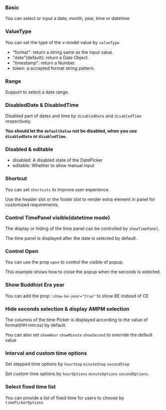 <!-- Basic -->

### Basic

You can select or input a date, month, year, time or datetime

<!-- ValueType -->

### ValueType

You can set the type of the v-model value by `valueType`.

- "format": return a string same as the input value.
- "date"(default): return a Date Object.
- "timestamp": return a Number.
- token: a accepted format string pattern.

<!-- Range -->

### Range

Support to select a date range.

<!-- DisabledDateTime -->

### DisabledDate & DisabledTime

Disabled part of dates and time by `disabledDate` and `disabledTime` respectively.

**You should let the `defaultValue` not be disabled, when you use `disabledDate` or `disabledTime`.**

<!-- Disabled -->

### Disabled & editable

- disabled: A disabled state of the DatePicker
- editable: Whether to allow manual input

<!-- Shortcut -->

### Shortcut

You can set `shortcuts` to improve user experience.

Use the header slot or the footer slot to render extra element in panel for customized requirements.

<!-- ControlTimePanel -->

### Control TimePanel visible(datetime mode)

The display or hiding of the time panel can be controlled by `showTimePanel`.

The time panel is displayed after the date is selected by default.

<!-- ControlOpen -->

### Control Open

You can use the prop `open` to control the visible of popup.

This example shows how to close the popup when the seconds is selected.

<!-- ShowBE -->

### Show Buddhist Era year

You can add the prop `:show-be-year="true"` to show BE instead of CE

<!-- HideSeconds -->

### Hide seconds selection & display AMPM selection

The columns of the time Picker is displayed according to the value of format(HH:mm:ss) by default.

You can also set `showHour` `showMinute` `showSecond` to override the default value

<!-- MinuteStep -->

### Interval and custom time options

Set stepped time options by `hourStep` `minuteStep` `secondStep`

Set custom time options by `hourOptions` `minuteOptions` `secondOptions`.

<!-- FixedTimeList -->

### Select fixed time list

You can provide a list of fixed time for users to choose by `timePickerOptions`
